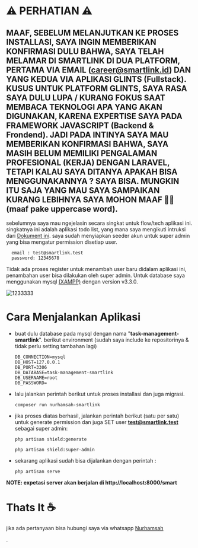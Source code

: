 # ⚠ PERHATIAN ⚠
## MAAF, SEBELUM MELANJUTKAN KE PROSES INSTALLASI, SAYA INGIN MEMBERIKAN KONFIRMASI DULU BAHWA, SAYA TELAH MELAMAR DI SMARTLINK DI DUA PLATFORM, PERTAMA VIA EMAIL (career@smartlink.id) DAN YANG KEDUA VIA APLIKASI GLINTS (Fullstack). KUSUS UNTUK PLATFORM GLINTS, SAYA RASA SAYA DULU LUPA / KURANG FOKUS SAAT MEMBACA TEKNOLOGI APA YANG AKAN DIGUNAKAN, KARENA EXPERTISE SAYA PADA FRAMEWORK JAVASCRIPT (Backend & Frondend). JADI PADA INTINYA SAYA MAU MEMBERIKAN KONFIRMASI BAHWA, SAYA MASIH BELUM MEMILIKI PENGALAMAN PROFESIONAL (KERJA) DENGAN LARAVEL, TETAPI KALAU SAYA DITANYA APAKAH BISA MENGGUNAKANNYA ? SAYA BISA. MUNGKIN ITU SAJA YANG MAU SAYA SAMPAIKAN KURANG LEBIHNYA SAYA MOHON MAAF 🙏🏼 (maaf pake uppercase word).

sebelumnya saya mau ngejelasin secara singkat untuk flow/tech aplikasi ini. singkatnya ini adalah aplikasi todo list, 
yang mana saya mengikuti intruksi dari [Dokument ini](https://drive.google.com/file/d/19ZCDAMKELm4Tgm7QWTgHoNbY-3FzdElP/view?usp=sharing). saya sudah menyiapkan seeder akun untuk super admin yang bisa mengatur permission disetiap user. 

      email : test@smartlink.test
      password: 12345678
Tidak ada proses register untuk menambah user baru didalam aplikasi ini, penambahan user bisa dilakukan oleh super admin. Untuk database saya menggunakan mysql 
[(XAMPP)](https://www.apachefriends.org/download.html) dengan version v3.3.0.


![1233333](https://github.com/user-attachments/assets/b177d8e3-dabe-4e56-9e39-2bb11dc22980)


# Cara Menjalankan Aplikasi
-   buat dulu database pada mysql dengan nama "**task-management-smartlink**". berikut environment (sudah saya include ke repositorinya & tidak perlu setting tambahan lagi)

        DB_CONNECTION=mysql
        DB_HOST=127.0.0.1
        DB_PORT=3306
        DB_DATABASE=task-management-smartlink
        DB_USERNAME=root
        DB_PASSWORD=

-   lalu jalankan perintah berikut untuk proses installasi dan juga migrasi.

        composer run nurhamsah-smartlink

-   jika proses diatas berhasil, jalankan perintah berikut (satu per satu) untuk generate permission dan juga SET user **test@smartlink.test** sebagai super admin:
        
        php artisan shield:generate

        php artisan shield:super-admin

-   sekarang aplikasi sudah bisa dijalankan dengan perintah : 

        php artisan serve

**NOTE: expetasi server akan berjalan di http://localhost:8000/smart**

# Thats It ☕
jika ada pertanyaan bisa hubungi saya via whatsapp [Nurhamsah](https://wa.me/6281213221343)




.

